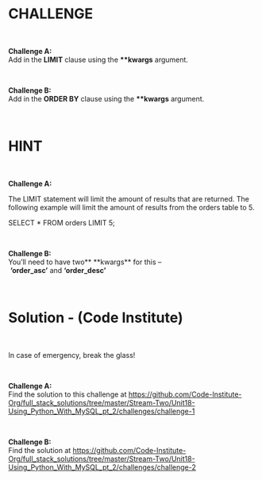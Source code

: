 CHALLENGE
=========

 

**Challenge A:**  
Add in the **LIMIT** clause using the **\*\*kwargs** argument.

 

**Challenge B:**  
Add in the **ORDER BY** clause using the **\*\*kwargs** argument.

 

HINT
====

 

**Challenge A:**

The LIMIT statement will limit the amount of results that are returned. The
following example will limit the amount of results from the orders table to 5.

SELECT \* FROM orders LIMIT 5;

 

**Challenge B:**  
You’ll need to have two** \*\*kwargs** for this
– **‘order_asc’** and **‘order_desc’**

 

Solution - (Code Institute)
===========================

 

In case of emergency, break the glass!

 

**Challenge A:**  
Find the solution to this challenge
at <https://github.com/Code-Institute-Org/full_stack_solutions/tree/master/Stream-Two/Unit18-Using_Python_With_MySQL_pt_2/challenges/challenge-1>

 

**Challenge B:**  
Find the solution
at <https://github.com/Code-Institute-Org/full_stack_solutions/tree/master/Stream-Two/Unit18-Using_Python_With_MySQL_pt_2/challenges/challenge-2>
